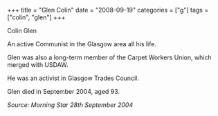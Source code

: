 +++
title = "Glen Colin"
date = "2008-09-19"
categories = ["g"]
tags = ["colin", "glen"]
+++

Colin Glen

An active Communist in the Glasgow area all his life.

Glen was also a long-term member of the Carpet Workers Union, which merged with USDAW.

He was an activist in Glasgow Trades Council.

Glen died in September 2004, aged 93.

_Source: Morning Star 28th September 2004_
